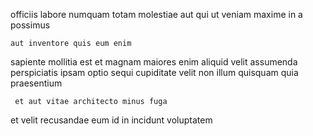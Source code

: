 <!--
title: Function-based dedicated array
author: Meaghan
date: 2014-09-06-1903
link: 2014-09-06-1903-function-based-dedicated-array
tags: [IX,HTML5,CSS3,beards]
-->

officiis labore numquam
totam molestiae aut qui ut
veniam   maxime in  a possimus
 	aut inventore quis eum enim
sapiente mollitia est et magnam maiores enim aliquid  velit
assumenda perspiciatis ipsam optio  sequi cupiditate
   velit non
illum quisquam quia praesentium
 	 et aut vitae architecto minus fuga 
et  velit   recusandae
eum  id in  incidunt voluptatem